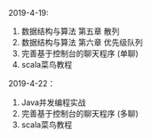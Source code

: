 2019-4-19:
1. 数据结构与算法    第五章 散列
2. 数据结构与算法    第六章 优先级队列
3. 完善基于控制台的聊天程序 (单聊)
4. scala菜鸟教程

2019-4-22：
1. Java并发编程实战
2. 完善基于控制台的聊天程序 (多聊)
3. scala菜鸟教程